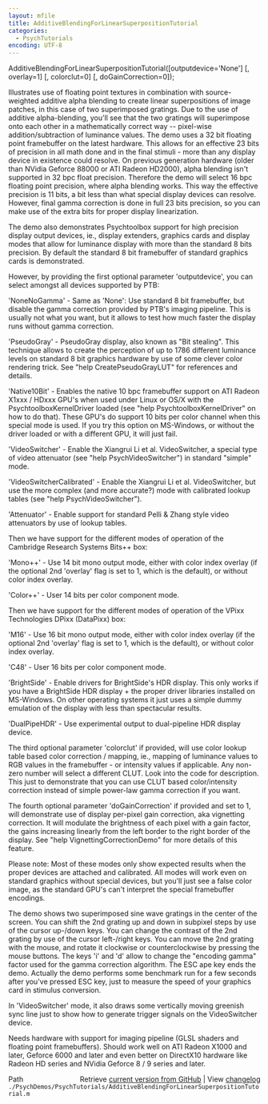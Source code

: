 ```yaml
---
layout: mfile
title: AdditiveBlendingForLinearSuperpositionTutorial
categories:
  - PsychTutorials
encoding: UTF-8
---
```


AdditiveBlendingForLinearSuperpositionTutorial\(\[outputdevice='None'\] \[, overlay=1\] \[, colorclut=0\] \[, doGainCorrection=0\]\);

Illustrates use of floating point textures in combination with
source-weighted additive alpha blending to create linear superpositions
of image patches, in this case of two superimposed gratings. Due to the
use of additive alpha-blending, you'll see that the two gratings will
superimpose onto each other in a mathematically correct way -- pixel-wise
addition/subtraction of luminance values. The demo uses a 32 bit floating
point framebuffer on the latest hardware. This allows for an effective 23
bits of precision in all math done and in the final stimuli - more than
any display device in existence could resolve. On previous generation
hardware \(older than NVidia Geforce 88000 or ATI Radeon HD2000\), alpha
blending isn't supported in 32 bpc float precision. Therefore the demo
will select 16 bpc floating point precision, where alpha blending works.
This way the effective precision is 11 bits, a bit less than what special
display devices can resolve. However, final gamma correction is done in
full 23 bits precision, so you can make use of the extra bits for proper
display linearization.

The demo also demonstrates Psychtoolbox support for high precision
display output devices, ie., display extenders, graphics cards and
display modes that allow for luminance display with more than the
standard 8 bits precision. By default the standard 8 bit framebuffer of
standard graphics cards is demonstrated.

However, by providing the first optional parameter 'outputdevice', you
can select amongst all devices supported by PTB:

'NoneNoGamma' - Same as 'None': Use standard 8 bit framebuffer, but
disable the gamma correction provided by PTB's imaging pipeline. This is
usually not what you want, but it allows to test how much faster the
display runs without gamma correction.

'PseudoGray' - PseudoGray display, also known as "Bit stealing". This
technique allows to create the perception of up to 1786 different
luminance levels on standard 8 bit graphics hardware by use of some
clever color rendering trick. See "help CreatePseudoGrayLUT" for
references and details.

'Native10Bit' - Enables the native 10 bpc framebuffer support on ATI
Radeon X1xxx / HDxxx GPU's when used under Linux or OS/X with the
PsychtoolboxKernelDriver loaded \(see "help PsychtoolboxKernelDriver" on
how to do that\). These GPU's do support 10 bits per color channel when
this special mode is used. If you try this option on MS-Windows, or
without the driver loaded or with a different GPU, it will just fail.

'VideoSwitcher' - Enable the Xiangrui Li et al. VideoSwitcher, a special
type of video attenuator \(see "help PsychVideoSwitcher"\) in standard
"simple" mode.

'VideoSwitcherCalibrated' - Enable the Xiangrui Li et al. VideoSwitcher,
but use the more complex \(and more accurate?\) mode with calibrated lookup
tables \(see "help PsychVideoSwitcher"\).

'Attenuator' - Enable support for standard Pelli & Zhang style video
attenuators by use of lookup tables.

Then we have support for the different modes of operation of the
Cambridge Research Systems Bits++ box:

'Mono++' - Use 14 bit mono output mode, either with color index overlay
\(if the optional 2nd 'overlay' flag is set to 1, which is the default\),
or without color index overlay.

'Color++' - User 14 bits per color component mode.

Then we have support for the different modes of operation of the
VPixx Technologies DPixx \(DataPixx\) box:

'M16' - Use 16 bit mono output mode, either with color index overlay
\(if the optional 2nd 'overlay' flag is set to 1, which is the default\),
or without color index overlay.

'C48' - User 16 bits per color component mode.


'BrightSide' - Enable drivers for BrightSide's HDR display. This only
works if you have a BrightSide HDR display + the proper driver libraries
installed on MS-Windows. On other operating systems it just uses a simple
dummy emulation of the display with less than spectacular results.

'DualPipeHDR' - Use experimental output to dual-pipeline HDR display
device.


The third optional parameter 'colorclut' if provided, will use color
lookup table based color correction / mapping, ie., mapping of luminance
values to RGB values in the framebuffer - or intensity values if
applicable. Any non-zero number will select a different CLUT. Look into
the code for description. This just to demonstrate that you can use CLUT
based color/intensity correction instead of simple power-law gamma
correction if you want.


The fourth optional parameter 'doGainCorrection' if provided and set to
1, will demonstrate use of display per-pixel gain correction, aka
vignetting correction. It will modulate the brightness of each pixel with
a gain factor, the gains increasing linearly from the left border to the
right border of the display. See "help VignettingCorrectionDemo" for more
details of this feature.


Please note: Most of these modes only show expected results when the
proper devices are attached and calibrated. All modes will work even on
standard graphics without special devices, but you'll just see a false
color image, as the standard GPU's can't interpret the special
framebuffer encodings.

The demo shows two superimposed sine wave gratings in the center of the
screen. You can shift the 2nd grating up and down in subpixel steps by
use of the cursor up-/down keys. You can change the contrast of the 2nd
grating by use of the cursor left-/right keys. You can move the 2nd
grating with the mouse, and rotate it clockwise or counterclockwise by
pressing the mouse buttons. The keys 'i' and 'd' allow to change the
"encoding gamma" factor used for the gamma correction algorithm. The ESC
ape key ends the demo. Actually the demo performs some benchmark run for
a few seconds after you've pressed ESC key, just to measure the speed of
your graphics card in stimulus conversion.

In 'VideoSwitcher' mode, it also draws some vertically moving greenish
sync line just to show how to generate trigger signals on the
VideoSwitcher device.


Needs hardware with support for imaging pipeline \(GLSL shaders and
floating point framebuffers\). Should work well on ATI Radeon X1000 and
later, Geforce 6000 and later and even better on DirectX10 hardware like
Radeon HD series and NVidia Geforce 8 / 9 series and later.


<div class="code_header" style="text-align:right;">
  <span style="float:left;">Path&nbsp;&nbsp;</span> <span class="counter">Retrieve <a href=
  "https://raw.github.com/Psychtoolbox-3/Psychtoolbox-3/beta/./PsychDemos/PsychTutorials/AdditiveBlendingForLinearSuperpositionTutorial.m">current version from GitHub</a> | View <a href=
  "https://github.com/Psychtoolbox-3/Psychtoolbox-3/commits/beta/./PsychDemos/PsychTutorials/AdditiveBlendingForLinearSuperpositionTutorial.m">changelog</a></span>
</div>
<div class="code">
  <code>./PsychDemos/PsychTutorials/AdditiveBlendingForLinearSuperpositionTutorial.m</code>
</div>
